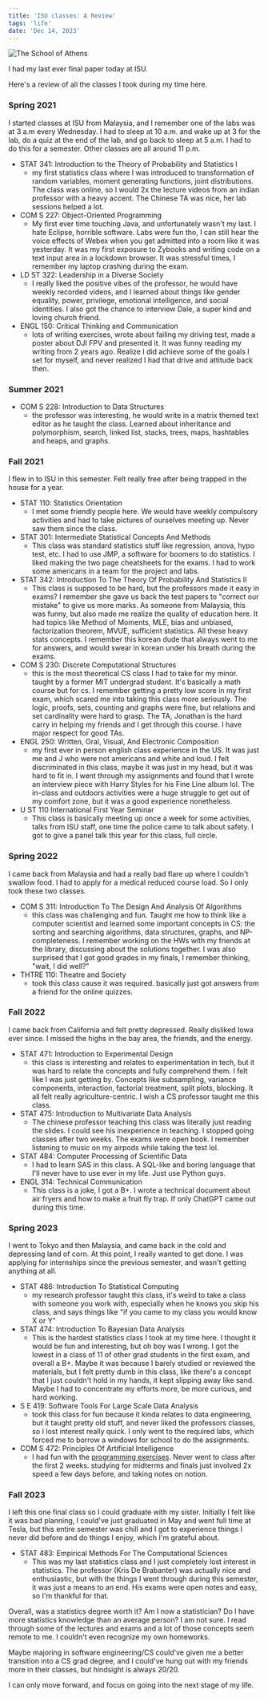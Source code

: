 ```yaml
---
title: 'ISU classes: A Review'
tags: 'life'
date: 'Dec 14, 2023'
---
```


![The School of Athens](/images/athens.jpeg)

I had my last ever final paper today at ISU.

Here's a review of all the classes I took during my time here.

### Spring 2021

I started classes at ISU from Malaysia, and I remember one of the labs was at 3 a.m every Wednesday. I had to sleep at 10 a.m. and wake up at 3 for the lab, do a quiz at the end of the lab, and go back to sleep at 5 a.m. I had to do this for a semester. Other classes are all around 11 p.m.

- STAT 341: Introduction to the Theory of Probability and Statistics I
  - my first statistics class where I was introduced to transformation of random variables, moment generating functions, joint distributions. The class was online, so I would 2x the lecture videos from an indian professor with a heavy accent. The Chinese TA was nice, her lab sessions helped a lot.
- COM S 227: Object-Oriented Programming
  - My first ever time touching Java, and unfortunately wasn't my last. I hate Eclipse, horrible software. Labs were fun tho, I can still hear the voice effects of Webex when you get admitted into a room like it was yesterday. It was my first exposure to Zybooks and writing code on a text input area in a lockdown browser. It was stressful times, I remember my laptop crashing during the exam.
- LD ST 322: Leadership in a Diverse Society
  - I really liked the positive vibes of the professor, he would have weekly recorded videos, and I learned about things like gender equality, power, privilege, emotional intelligence, and social identities. I also got the chance to interview Dale, a super kind and loving church friend.
- ENGL 150: Critical Thinking and Communication
  - lots of writing exercises, wrote about failing my driving test, made a poster about DJI FPV and presented it. It was funny reading my writing from 2 years ago. Realize I did achieve some of the goals I set for myself, and never realized I had that drive and attitude back then.

### Summer 2021

- COM S 228: Introduction to Data Structures
  - the professor was interesting, he would write in a matrix themed text editor as he taught the class. Learned about inheritance and polymorphism, search, linked list, stacks, trees, maps, hashtables and heaps, and graphs.

### Fall 2021

I flew in to ISU in this semester. Felt really free after being trapped in the house for a year.

- STAT 110: Statistics Orientation
  - I met some friendly people here. We would have weekly compulsory activities and had to take pictures of ourselves meeting up. Never saw them since the class.
- STAT 301: Intermediate Statistical Concepts And Methods
  - This class was standard statistics stuff like regression, anova, hypo test, etc. I had to use JMP, a software for boomers to do statistics. I liked making the two page cheatsheets for the exams. I had to work some americans in a team for the project and labs.
- STAT 342: Introduction To The Theory Of Probability And Statistics II
  - This class is supposed to be hard, but the professors made it easy in exams? I remember she gave us back the test papers to "correct our mistake" to give us more marks. As someone from Malaysia, this was funny, but also made me realize the quality of education here. It had topics like Method of Moments, MLE, bias and unbiased, factorization theorem, MVUE, sufficient statistics. All these heavy stats concepts. I remember this korean dude that always went to me for answers, and would swear in korean under his breath during the exams.
- COM S 230: Discrete Computational Structures
  - this is the most theoretical CS class I had to take for my minor. taught by a former MIT undergrad student. It's basically a math course but for cs. I remember getting a pretty low score in my first exam, which scared me into taking this class more seriously. The logic, proofs, sets, counting and graphs were fine, but relations and set cardinality were hard to grasp. The TA, Jonathan is the hard carry in helping my friends and I get through this course. I have major respect for good TAs.
- ENGL 250: Written, Oral, Visual, And Electronic Composition
  - my first ever in person english class experience in the US. It was just me and J who were not americans and white and loud. I felt discriminated in this class, maybe it was just in my head, but it was hard to fit in. I went through my assignments and found that I wrote an interview piece with Harry Styles for his Fine Line album lol. The in-class and outdoors activities were a huge struggle to get out of my comfort zone, but it was a good experience nonetheless.
- U ST 110 International First Year Seminar
  - This class is basically meeting up once a week for some activities, talks from ISU staff, one time the police came to talk about safety. I got to give a panel talk this year for this class, full circle.

### Spring 2022

I came back from Malaysia and had a really bad flare up where I couldn't swallow food. I had to apply for a medical reduced course load. So I only took these two classes.

- COM S 311: Introduction To The Design And Analysis Of Algorithms
  - this class was challenging and fun. Taught me how to think like a computer scientist and learned some important concepts in CS: the sorting and searching algorithms, data structures, graphs, and NP-completeness. I remember working on the HWs with my friends at the library, discussing about the solutions together. I was also surprised that I got good grades in my finals, I remember thinking, "wait, I did well?"
- THTRE 110: Theatre and Society
  - took this class cause it was required. basically just got answers from a friend for the online quizzes.

### Fall 2022

I came back from California and felt pretty depressed. Really disliked Iowa ever since. I missed the highs in the bay area, the friends, and the energy.

- STAT 471: Introduction to Experimental Design
  - this class is interesting and relates to experimentation in tech, but it was hard to relate the concepts and fully comprehend them. I felt like I was just getting by. Concepts like subsampling, variance components, interaction, factorial treatment, split plots, blocking. It all felt really agriculture-centric. I wish a CS professor taught me this class.
- STAT 475: Introduction to Multivariate Data Analysis
  - The chinese professor teaching this class was literally just reading the slides. I could see his inexperience in teaching. I stopped going classes after two weeks. The exams were open book. I remember listening to music on my airpods while taking the test lol.
- STAT 484: Computer Processing of Scientific Data
  - I had to learn SAS in this class. A SQL-like and boring language that I'll never have to use ever in my life. Just use Python guys.
- ENGL 314: Technical Communication
  - This class is a joke, I got a B+. I wrote a technical document about air fryers and how to make a fruit fly trap. If only ChatGPT came out during this time.

### Spring 2023

I went to Tokyo and then Malaysia, and came back in the cold and depressing land of corn. At this point, I really wanted to get done. I was applying for internships since the previous semester, and wasn't getting anything at all.

- STAT 486: Introduction To Statistical Computing
  - my research professor taught this class, it's weird to take a class with someone you work with, especially when he knows you skip his class, and says things like "if you came to my class you would know X or Y"
- STAT 474: Introduction To Bayesian Data Analysis
  - This is the hardest statistics class I took at my time here. I thought it would be fun and interesting, but oh boy was I wrong. I got the lowest in a class of 11 of other grad students in the first exam, and overall a B+. Maybe it was because I barely studied or reviewed the materials, but I felt pretty dumb in this class, like there's a concept that I just couldn't hold in my hands, it kept slipping away like sand. Maybe I had to concentrate my efforts more, be more curious, and hard working.
- S E 419: Software Tools For Large Scale Data Analysis
  - took this class for fun because it kinda relates to data engineering, but it taught pretty old stuff, and never liked the professors classes, so I lost interest really quick. I only went to the required labs, which forced me to borrow a windows for school to do the assignments.
- COM S 472: Principles Of Artificial Intelligence
  - I had fun with the [programming exercises](https://github.com/benthecoder/othello-ai). Never went to class after the first 2 weeks. studying for midterms and finals just involved 2x speed a few days before, and taking notes on notion.

### Fall 2023

I left this one final class so I could graduate with my sister. Initially I felt like it was bad planning, I could've just graduated in May and went full time at Tesla, but this entire semester was chill and I got to experience things I never did before and do things I enjoy, which I'm grateful about.

- STAT 483: Empirical Methods For The Computational Sciences
  - This was my last statistics class and I just completely lost interest in statistics. The professor (Kris De Brabanter) was actually nice and enthusiastic, but with the things I went through during this semester, it was just a means to an end. His exams were open notes and easy, so I'm thankful for that.

Overall, was a statistics degree worth it? Am I now a statistician? Do I have more statistics knowledge than an average person? I am not sure. I read through some of the lectures and exams and a lot of those concepts seem remote to me. I couldn't even recognize my own homeworks.

Maybe majoring in software engineering/CS could've given me a better transition into a CS grad degree, and I could've hung out with my friends more in their classes, but hindsight is always 20/20.

I can only move forward, and focus on going into the next stage of my life.
